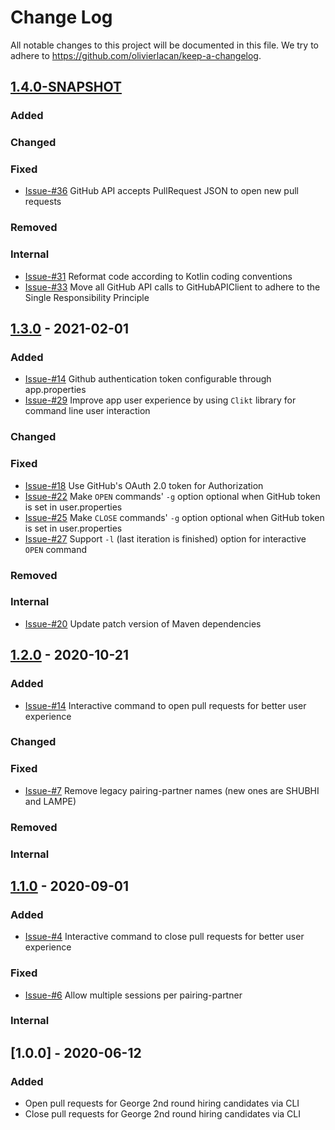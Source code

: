 # Change Log
All notable changes to this project will be documented in this file. We try to 
adhere to https://github.com/olivierlacan/keep-a-changelog.

## [1.4.0-SNAPSHOT] 

### Added       

### Changed     

### Fixed       
- [Issue-#36] GitHub API accepts PullRequest JSON to open new pull requests

### Removed     

### Internal    
- [Issue-#31] Reformat code according to Kotlin coding conventions
- [Issue-#33] Move all GitHub API calls to GitHubAPIClient to adhere to the Single Responsibility Principle

## [1.3.0] - 2021-02-01 

### Added
- [Issue-#14] Github authentication token configurable through app.properties
- [Issue-#29] Improve app user experience by using `Clikt` library for command line user interaction 

### Changed

### Fixed
- [Issue-#18] Use GitHub's OAuth 2.0 token for Authorization
- [Issue-#22] Make `OPEN` commands' `-g` option optional when GitHub token is set in user.properties
- [Issue-#25] Make `CLOSE` commands' `-g` option optional when GitHub token is set in user.properties
- [Issue-#27] Support `-l` (last iteration is finished) option for interactive `OPEN` command

### Removed

### Internal
- [Issue-#20] Update patch version of Maven dependencies

## [1.2.0] - 2020-10-21

### Added
- [Issue-#14] Interactive command to open pull requests for better user experience

### Changed

### Fixed
- [Issue-#7] Remove legacy pairing-partner names (new ones are SHUBHI and LAMPE)

### Removed

### Internal

## [1.1.0] - 2020-09-01

### Added
- [Issue-#4] Interactive command to close pull requests for better user experience

### Fixed
- [Issue-#6] Allow multiple sessions per pairing-partner

### Internal

## [1.0.0] - 2020-06-12

### Added
- Open pull requests for George 2nd round hiring candidates via CLI
- Close pull requests for George 2nd round hiring candidates via CLI

[1.4.0-SNAPSHOT]: https://github.com/ClausPolanka/github-pr-factory/compare/github-pr-factory-1.3.0...master
[1.3.0]: https://github.com/ClausPolanka/github-pr-factory/compare/github-pr-factory-1.2.0...github-pr-factory-1.3.0
[1.2.0]: https://github.com/ClausPolanka/github-pr-factory/compare/github-pr-factory-1.1.0...github-pr-factory-1.2.0
[1.1.0]: https://github.com/ClausPolanka/github-pr-factory/compare/github-pr-factory-1.0.0...github-pr-factory-1.1.0
[Issue-#4]: https://github.com/ClausPolanka/github-pr-factory/issues/4
[Issue-#6]: https://github.com/ClausPolanka/github-pr-factory/issues/6
[Issue-#7]: https://github.com/ClausPolanka/github-pr-factory/issues/7
[Issue-#14]: https://github.com/ClausPolanka/github-pr-factory/issues/14
[Issue-#18]: https://github.com/ClausPolanka/github-pr-factory/issues/18
[Issue-#20]: https://github.com/ClausPolanka/github-pr-factory/issues/20
[Issue-#22]: https://github.com/ClausPolanka/github-pr-factory/issues/22
[Issue-#25]: https://github.com/ClausPolanka/github-pr-factory/issues/25
[Issue-#27]: https://github.com/ClausPolanka/github-pr-factory/issues/27
[Issue-#29]: https://github.com/ClausPolanka/github-pr-factory/issues/29
[Issue-#31]: https://github.com/ClausPolanka/github-pr-factory/issues/31
[Issue-#33]: https://github.com/ClausPolanka/github-pr-factory/issues/33
[Issue-#36]: https://github.com/ClausPolanka/github-pr-factory/issues/36
